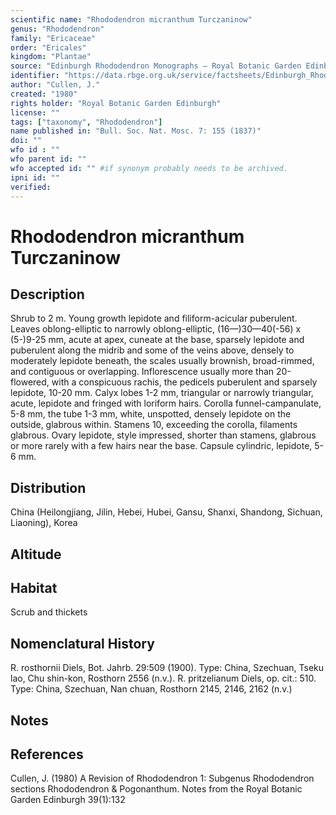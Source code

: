 ```yaml
---
scientific name: "Rhododendron micranthum Turczaninow"
genus: "Rhododendron"
family: "Ericaceae"
order: "Ericales"
kingdom: "Plantae"
source: "Edinburgh Rhododendron Monographs – Royal Botanic Garden Edinburgh"
identifier: "https://data.rbge.org.uk/service/factsheets/Edinburgh_Rhododendron_Monographs.xhtml"
author: "Cullen, J."
created: "1980"
rights holder: "Royal Botanic Garden Edinburgh"
license: ""
tags: ["taxonomy", "Rhododendron"]
name published in: "Bull. Soc. Nat. Mosc. 7: 155 (1837)"
doi: ""
wfo id : ""
wfo parent id: ""
wfo accepted id: "" #if synonym probably needs to be archived.                      
ipni id: ""
verified:
---
```


                       

# Rhododendron micranthum Turczaninow

## Description
Shrub to 2 m. Young growth lepidote and filiform-acicular puberulent. Leaves oblong-elliptic to narrowly oblong-elliptic, (16—)30—40(-56) x (5-)9-25 mm, acute at apex, cuneate at the base, sparsely lepidote and puberulent along the midrib and some of the veins above, densely to moderately lepidote beneath, the scales usually brownish, broad-rimmed, and contiguous or overlapping. Inflorescence usually more than 20-flowered, with a conspicuous rachis, the pedicels puberulent and sparsely lepidote, 10-20 mm. Calyx lobes 1-2 mm, triangular or narrowly triangular, acute, lepidote and fringed with loriform hairs. Corolla funnel-campanulate, 5-8 mm, the tube 1-3 mm, white, unspotted, densely lepidote on the outside, glabrous within. Stamens 10, exceeding the corolla, filaments glabrous. Ovary lepidote, style impressed, shorter than stamens, glabrous or more rarely with a few hairs near the base. Capsule cylindric, lepidote, 5-6 mm.

## Distribution
China (Heilongjiang, Jilin, Hebei, Hubei, Gansu, Shanxi, Shandong, Sichuan, Liaoning), Korea

## Altitude


## Habitat
Scrub and thickets

## Nomenclatural History
R. rosthornii Diels, Bot. Jahrb. 29:509 (1900). Type: China, Szechuan, Tseku lao, Chu shin-kon, Rosthorn 2556 (n.v.). R. pritzelianum Diels, op. cit.: 510. Type: China, Szechuan, Nan chuan, Rosthorn 2145, 2146, 2162 (n.v.)
                       
## Notes


## References

Cullen, J. (1980) A Revision of Rhododendron 1: Subgenus Rhododendron sections Rhododendron & Pogonanthum. Notes from the Royal Botanic Garden Edinburgh 39(1):132
